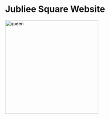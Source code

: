 # Jubliee Square Website 


<img width="300px" src="https://github.com/github-009/jubliee-square/blob/main/jubilee-square/jubilee/images/queen.jpg" alt="queen" title="queen">
